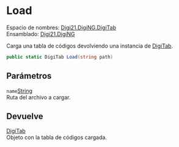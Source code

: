 # Load

Espacio de nombres: [Digi21.DigiNG.DigiTab](../../../)  
Ensamblado: [Digi21.DigiNG](../../../../)

Carga una tabla de códigos devolviendo una instancia de [DigiTab](../).

```csharp
public static DigiTab Load(string path)
```

## Parámetros

`name`[String](https://docs.microsoft.com/en-us/dotnet/api/system.string?view=net-5.0)  
Ruta del archivo a cargar.

## Devuelve

[DigiTab](../)  
Objeto con la tabla de códigos cargada.

